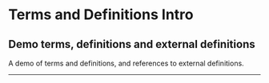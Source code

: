 # Terms and Definitions Intro

## Demo terms, definitions and external definitions

A demo of terms and definitions, and references to external definitions.

<!-- Leave this code snippet if you want an alphabet index -->
<div id="alphabet-index-h7vc6omi2hr2880"></div>

- - -
<!-- End of code snippet for alphabet index -->